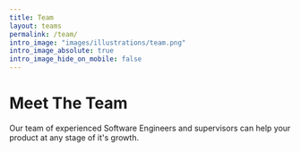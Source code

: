 ```yaml
---
title: Team
layout: teams
permalink: /team/
intro_image: "images/illustrations/team.png"
intro_image_absolute: true
intro_image_hide_on_mobile: false
---
```


# Meet The Team

Our team of experienced Software Engineers and supervisors can help your product at any stage of it's growth.
